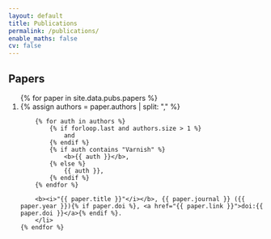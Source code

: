 ```yaml
---
layout: default
title: Publications
permalink: /publications/
enable_maths: false
cv: false
---
```


## Papers
<ol class="publications-list" reversed>
    {% for paper in site.data.pubs.papers %}
        <li>
        {% assign authors = paper.authors | split: "," %}

        {% for auth in authors %}
            {% if forloop.last and authors.size > 1 %}
                and 
            {% endif %}
            {% if auth contains "Varnish" %}
                <b>{{ auth }}</b>,
            {% else %}
                {{ auth }},
            {% endif %}
        {% endfor %}

        <b><i>"{{ paper.title }}"</i></b>, {{ paper.journal }} ({{ paper.year }}){% if paper.doi %}, <a href="{{ paper.link }}">doi:{{ paper.doi }}</a>{% endif %}.
        </li>
    {% endfor %}
</ol>
